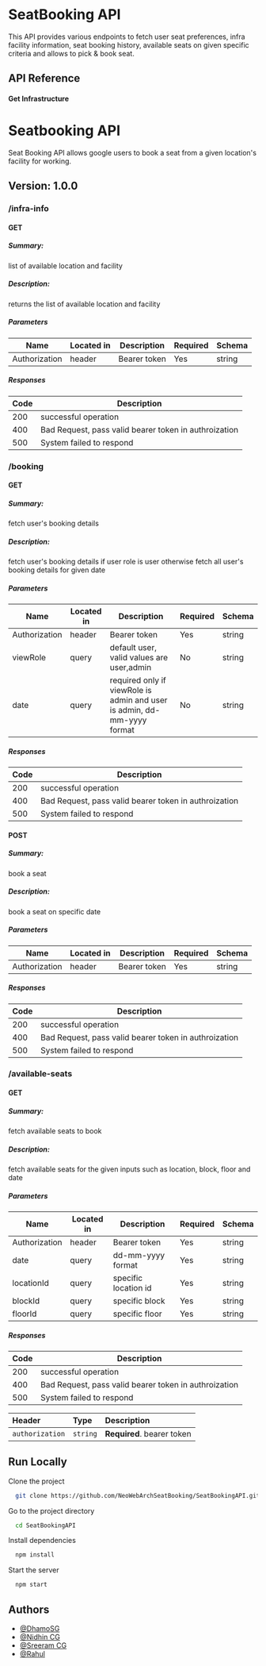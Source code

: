 
# SeatBooking API

This API provides various endpoints to fetch user seat preferences, infra facility information, seat booking history, available seats on given specific criteria and allows to pick & book seat.
 


## API Reference

#### Get Infrastructure

# Seatbooking API
Seat Booking API allows google users to book a seat from a given location's facility for working.

## Version: 1.0.0

### /infra-info

#### GET
##### Summary:

list of available location and facility

##### Description:

returns the list of available location and facility

##### Parameters

| Name | Located in | Description | Required | Schema |
| ---- | ---------- | ----------- | -------- | ---- |
| Authorization | header | Bearer token | Yes | string |

##### Responses

| Code | Description |
| ---- | ----------- |
| 200 | successful operation |
| 400 | Bad Request, pass valid bearer token in authroization |
| 500 | System failed to respond |

### /booking

#### GET
##### Summary:

fetch user's booking details

##### Description:

fetch user's booking details if user role is user otherwise fetch all user's booking details for given date

##### Parameters

| Name | Located in | Description | Required | Schema |
| ---- | ---------- | ----------- | -------- | ---- |
| Authorization | header | Bearer token | Yes | string |
| viewRole | query | default user, valid values are user,admin | No | string |
| date | query | required only if viewRole is admin and user is admin, dd-mm-yyyy format | No | string |

##### Responses

| Code | Description |
| ---- | ----------- |
| 200 | successful operation |
| 400 | Bad Request, pass valid bearer token in authroization |
| 500 | System failed to respond |

#### POST
##### Summary:

book a seat

##### Description:

book a seat on specific date

##### Parameters

| Name | Located in | Description | Required | Schema |
| ---- | ---------- | ----------- | -------- | ---- |
| Authorization | header | Bearer token | Yes | string |

##### Responses

| Code | Description |
| ---- | ----------- |
| 200 | successful operation |
| 400 | Bad Request, pass valid bearer token in authroization |
| 500 | System failed to respond |

### /available-seats

#### GET
##### Summary:

fetch available seats to book

##### Description:

fetch available seats for the given inputs such as location, block, floor and date

##### Parameters

| Name | Located in | Description | Required | Schema |
| ---- | ---------- | ----------- | -------- | ---- |
| Authorization | header | Bearer token | Yes | string |
| date | query | dd-mm-yyyy format | Yes | string |
| locationId | query | specific location id | Yes | string |
| blockId | query | specific block | Yes | string |
| floorId | query | specific floor | Yes | string |

##### Responses

| Code | Description |
| ---- | ----------- |
| 200 | successful operation |
| 400 | Bad Request, pass valid bearer token in authroization |
| 500 | System failed to respond |


| Header | Type     | Description                |
| :-------- | :------- | :------------------------- |
| `authorization` | `string` | **Required**. bearer token |




## Run Locally

Clone the project

```bash
  git clone https://github.com/NeoWebArchSeatBooking/SeatBookingAPI.git
```

Go to the project directory

```bash
  cd SeatBookingAPI
```

Install dependencies

```bash
  npm install
```

Start the server

```bash
  npm start
```


## Authors

- [@DhamoSG](https://github.com/sgddaran)
- [@Nidhin CG](https://github.com/nidhincg)
- [@Sreeram CG](https://github.com/sreerambasam)
- [@Rahul](https://github.com/rahulsuda)


